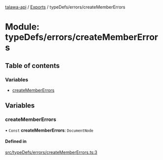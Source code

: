 [talawa-api](../README.md) / [Exports](../modules.md) / typeDefs/errors/createMemberErrors

# Module: typeDefs/errors/createMemberErrors

## Table of contents

### Variables

- [createMemberErrors](typeDefs_errors_createMemberErrors.md#createmembererrors)

## Variables

### createMemberErrors

• `Const` **createMemberErrors**: `DocumentNode`

#### Defined in

[src/typeDefs/errors/createMemberErrors.ts:3](https://github.com/PalisadoesFoundation/talawa-api/blob/e919df4/src/typeDefs/errors/createMemberErrors.ts#L3)
